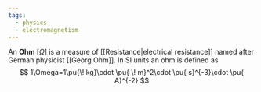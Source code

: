 ```yaml
---
tags:
  - physics
  - electromagnetism
---
```

An **Ohm** $[\Omega]$ is a measure of [[Resistance|electrical resistance]] named after German physicist [[Georg Ohm]]. In SI units an ohm is defined as
$$
1\Omega=1\pu{\! kg}\cdot \pu{ \! m}^2\cdot \pu{ s}^{-3}\cdot \pu{ A}^{-2}
$$
